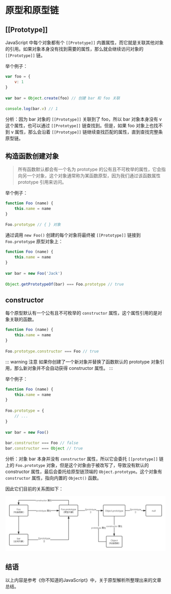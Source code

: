 # 原型和原型链

## [[Prototype]]

JavaScript 中每个对象都有个 `[[Prototype]]` 内置属性，而它就是关联其他对象的引用。如果对象本身没有找到需要的属性，那么就会继续访问对象的 `[[Prototype]]` 链。

举个例子：
```js
var foo = {
    v: 1
}

var bar = Object.create(foo) // 创建 bar 和 foo 关联

console.log(bar.v) // 1
```

分析：因为 bar 对象的 `[[Prototype]]` 关联到了 foo，所以 bar 对象本身没有 v 这个属性，也可以通过 `[[Prototype]]` 链查找到。但是，如果 foo 对象上也找不到 v 属性，那么会沿着 `[[Prototype]]` 链继续查找匹配的属性，直到查找完整条原型链。

## 构造函数创建对象

> 所有函数默认都会有一个名为 prototype 的公有且不可枚举的属性，它会指向另一个对象，这个对象通常称为某函数原型，因为我们通过该函数属性 prototype 引用来访问。

举个例子：
```js
function Foo (name) {
    this.name = name
}

Foo.prototype // { } 对象
```

通过调用 `new Foo()` 创建的每个对象将最终被 `[[Prototype]]` 链接到 `Foo.prototype` 原型对象上：
```js
function Foo (name) {
    this.name = name
}

var bar = new Foo('Jack')

Object.getPrototypeOf(bar) === Foo.prototype // true
```

## constructor

每个原型默认有一个公有且不可枚举的 `constructor` 属性，这个属性引用的是对象关联的函数。
```js
function Foo (name) {
    this.name = name
}

Foo.prototype.constructor === Foo // true
```

::: warning 注意
如果你创建了一个新对象并替换了函数默认的 prototype 对象引用，那么新对象并不会自动获得 constructor 属性。
:::

举个例子：
```js
function Foo (name) {
    this.name = name
}

Foo.prototype = {
    // ...
}

var bar = new Foo()

bar.constructor === Foo // false
bar.constructor === Object // true
```

分析：对象 bar 本身并没有 `constructor` 属性，所以它会委托 `[[prototype]]` 链上的 `Foo.prototype` 对象，但是这个对象由于被改写了，导致没有默认的 constructor 属性，最后会委托给原型链顶端的 `Object.prototype`。这个对象有 `constructor` 属性，指向内置的 `Object()` 函数。

因此它们目前的关系图如下：

![JS原型](../../assets/js_advanced/prototype_1.png)
## 结语

以上内容是参考《你不知道的JavaScript》中，关于原型解析所整理出来的文章总结。